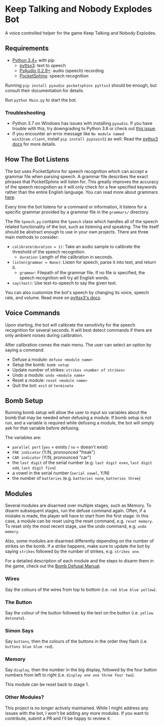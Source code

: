 # Keep Talking and Nobody Explodes Bot

A voice controlled helper for the game Keep Talking and Nobody Explodes.

## Requirements

- [Python 3.4+](https://www.python.org) with pip
  - [pyttsx3](https://pypi.org/project/pyttsx3/): text to speech
  - [PyAudio 0.2.9+](https://pypi.org/project/PyAudio/): audio (speech) recording
  - [PocketSphinx](https://pypi.org/project/pocketsphinx/): speech recognition

Running `pip install pyaudio pocketsphinx pyttsx3` should be enough, but consult their documentation for details.

Run `python Main.py` to start the bot.

### Troubleshooting

- Python 3.7 on Windows has issues with installing `pyaudio`. If you have trouble with this, try downgrading to Python 3.6 or check out [this issue](https://github.com/LenKagamine/ktane-helper/issues/2#issuecomment-457312606).
- If you encounter an error message like `No module named win32com.client`, install `pip install pypiwin32` as well. Read the [pyttsx3 docs](https://github.com/nateshmbhat/pyttsx3) for more details.

## How The Bot Listens

The bot uses PocketSphinx for speech recognition which can accept a grammar file when parsing speech. A grammar file describes the exact phrases that PocketSphinx will listen for. This greatly improves the accuracy of the speech recognition as it will only check for a few specified keywords rather than the entire English language. You can read more about grammars [here](https://cmusphinx.github.io/wiki/tutoriallm/#grammars).

Every time the bot listens for a command or information, it listens for a specific grammar provided by a grammar file in the `grammars/` directory.

The file `Speech.py` contains the `Speech` class which handles all of the speech related functionality of the bot, such as listening and speaking. The file itself should be abstract enough to use in your own projects. There are three main methods to consider:

- `calibrate(duration = 1)`: Take an audio sample to calibrate the threshold of the speech recognition.
  - `duration`: Length of the calibration in seconds.
- `listen(grammar = None)`: Listen for speech, parse it into text, and return it.
  - `grammar`: Filepath of the grammar file. If no file is specified, the speech recognition will try all English words.
- `say(text)`: Use text-to-speech to say the given text.

You can also customize the bot's speech by changing its voice, speech rate, and volume. Read more on [pyttsx3's docs](https://pyttsx3.readthedocs.io/en/latest/engine.html#changing-voices).

## Voice Commands

Upon starting, the bot will calibrate the sensitivity for the speech recognition for several seconds. It will best detect commands if there are only ambient noises during calibration.

After calibration comes the main menu. The user can select an option by saying a command:

- Defuse a module: `defuse <module name>`
- Setup the bomb: `bomb setup`
- Update number of strikes: `strikes <number of strikes>`
- Undo a module: `undo <module name>`
- Reset a module: `reset <module name>`
- Quit the bot: `exit` or `terminate`

## Bomb Setup

Running bomb setup will allow the user to input six variables about the bomb that may be needed when defusing a module. If bomb setup is not run, and a variable is required while defusing a module, the bot will simply ask for that variable before defusing.

The variables are:

- `parallel port` (`yes` = exists / `no` = doesn't exist)
- `FRK indicator` (Y/N, pronounced "freak")
- `CAR indicator` (Y/N, pronounced "car")
- the `last digit` of the serial number (e.g. `last digit even`, `last digit odd`, `last digit five`)
- a vowel in the serial number (`serial vowel`, Y/N)
- the number of `batteries` (e.g. `batteries none`, `batteries three`)

## Modules

Several modules are disarmed over multiple stages, such as Memory. To disarm subsequent stages, run the defuse command again. Often, if a mistake is made, the player will have to start from the first stage. In this case, a module can be reset using the reset command, e.g. `reset memory`. To reset only the most recent stage, use the undo command, e.g. `undo memory`.

Also, some modules are disarmed differently depending on the number of strikes on the bomb. If a strike happens, make sure to update the bot by saying `strikes` followed by the number of strikes, e.g. `strikes one`.

For a detailed description of each module and the steps to disarm them in the game, check out the [Bomb Defusal Manual](http://www.bombmanual.com).

### Wires

Say the colours of the wires from top to bottom (i.e. `red blue blue yellow`).

### The Button

Say the colour of the button followed by the text on the button (i.e. `yellow detonate`).

### Simon Says

Say `buttons`, then the colours of the buttons in the order they flash (i.e. `buttons blue blue red`).

### Memory

Say `display`, then the number in the big display, followed by the four button numbers from left to right (i.e. `display one one three four two`).

This module can be reset back to stage 1.

### Other Modules?

This project is no longer actively maintained. While I might address any issues with the bot, I won't be adding any more modules. If you want to contribute, submit a PR and I'll be happy to review it.
